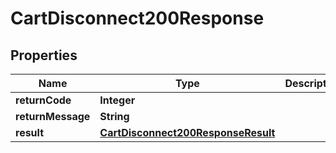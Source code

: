 

# CartDisconnect200Response

## Properties

Name | Type | Description | Notes
------------ | ------------- | ------------- | -------------
**returnCode** | **Integer** |  |  [optional]
**returnMessage** | **String** |  |  [optional]
**result** | [**CartDisconnect200ResponseResult**](CartDisconnect200ResponseResult.md) |  |  [optional]




